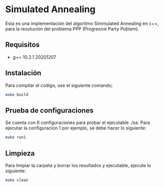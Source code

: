 # Simulated Annealing

Esta es una implementación del algoritmo Simmulated Annealing en c++, para la resolución del problema PPP (Progresive Party Poblem).

## Requisitos

- g++ 10.2.1 20201207

## Instalación

Para compilar el codigo, use el siguiente comando;

```bash
make build
```

## Prueba de configuraciones

Se cuenta con 6 configuraciones para probar el ejecutable ./sa.
Para ejecutar la configuracion 1 por ejemplo, se debe hacer lo siguiente:

```bash
make run1
```

## Limpieza

Para limpiar la carpeta y borrar los resultados y ejecutable, ejecute lo siguiente:

```bash
make clean
```




